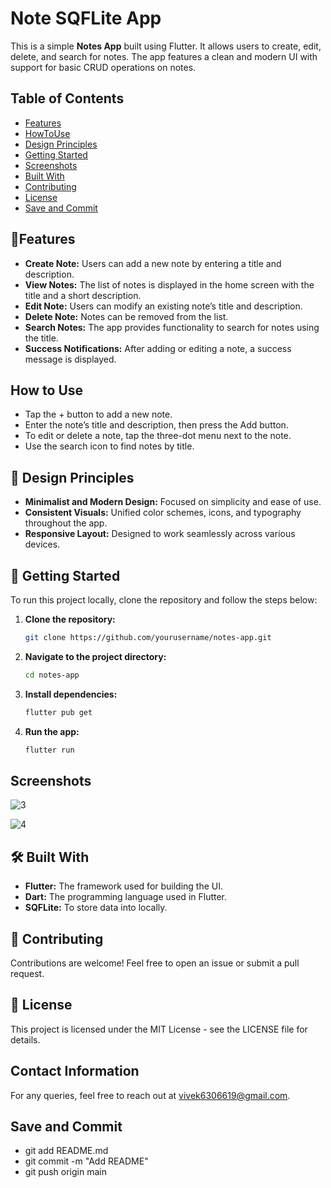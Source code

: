 
# Note SQFLite App

This is a simple **Notes App** built using Flutter. It allows users to create, edit, delete, and search for notes. The app features a clean and modern UI with support for basic CRUD operations on notes.



## Table of Contents
- [Features](#features)
- [HowToUse](#HowToUse)
- [Design Principles](#DesignPrinciples)
- [Getting Started](#GettingStarted)
- [Screenshots](#screenshots)
- [Built With](#BuiltWith)
- [Contributing](#Contributing)
- [License](#license)
- [Save and Commit](#SaveandCommit)



## 📱Features

- **Create Note:** Users can add a new note by entering a title and description.
- **View Notes:** The list of notes is displayed in the home screen with the title and a short description.
- **Edit Note:** Users can modify an existing note’s title and description.
- **Delete Note:** Notes can be removed from the list.
- **Search Notes:** The app provides functionality to search for notes using the title.
- **Success Notifications:** After adding or editing a note, a success message is displayed.



## How to Use

- Tap the + button to add a new note.
- Enter the note’s title and description, then press the Add button.
- To edit or delete a note, tap the three-dot menu next to the note.
- Use the search icon to find notes by title.



## 🎨 Design Principles
- **Minimalist and Modern Design:** Focused on simplicity and ease of use.
- **Consistent Visuals:** Unified color schemes, icons, and typography throughout the app.
- **Responsive Layout:** Designed to work seamlessly across various devices.



## 🚀 Getting Started

To run this project locally, clone the repository and follow the steps below:

1. **Clone the repository:**
   ```bash
   git clone https://github.com/yourusername/notes-app.git
   ```
2. **Navigate to the project directory:**
   ```bash
   cd notes-app
   ```
3. **Install dependencies:**
   ```bash
   flutter pub get
   ```
4. **Run the app:**
   ```bash
   flutter run
   ```


    
## Screenshots

![3](https://github.com/user-attachments/assets/72101e0f-9d27-45de-a48f-760dc7ddc085)

![4](https://github.com/user-attachments/assets/f04c2efb-c77b-46d0-ae90-90d3af320e85)



## 🛠️ Built With

- **Flutter:** The framework used for building the UI.
- **Dart:** The programming language used in Flutter.
- **SQFLite:** To store data into locally.



## 🤝 Contributing

Contributions are welcome! Feel free to open an issue or submit a pull request.



## 📄 License

This project is licensed under the MIT License - see the LICENSE file for details.



## Contact Information

For any queries, feel free to reach out at vivek6306619@gmail.com.



## Save and Commit

- git add README.md
- git commit -m "Add README"
- git push origin main

